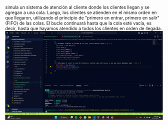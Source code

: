 simula un sistema de atención al cliente donde los clientes llegan y se agregan a una cola. Luego, los clientes se atienden en el mismo orden en que llegaron, utilizando el principio de "primero en entrar, primero en salir" (FIFO) de las colas. El bucle continuará hasta que la cola esté vacía, es decir, hasta que hayamos atendido a todos los clientes en orden de llegada.
 ![Alt text](image.png)